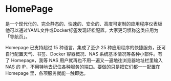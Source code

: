 # HomePage

是一个现代化的、完全静态的、快速的、安全的、高度可定制的应用程序仪表板
他可以通过YAML文件或Docker标签发现轻松配置。大家更习惯称这类应用为「导航页」。

Home­page 已支持超过 15 种语言，集成了至少 25 种应用程序的快捷服务，还可自行配置天气、书签、Docker 容器概况、NAS 系统基本情况等各种小部件。有了 Home­page，我等 NAS 用户就再也不用一遍又一遍地往浏览器地址栏里输入 NAS 的 IP，不用特地去记住各种服务的端口。要做的只是把它们都一一配置在 Home­page 里，各项服务就能一触即达。